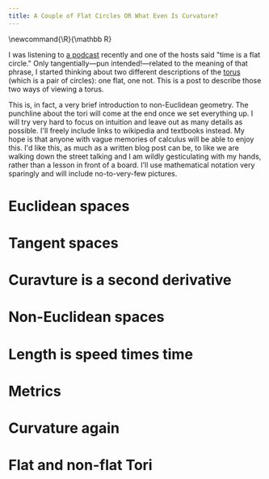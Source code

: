 ```yaml
---
title: A Couple of Flat Circles OR What Even Is Curvature?
---
```

\newcommand{\R}{\mathbb R}

I was listening to [a podcast][money stuff] recently and one of the hosts said
"time is a flat circle." Only tangentially—pun intended!—related to the meaning
of that phrase, I started thinking about two different descriptions of the [torus][torus]
(which is a pair of circles): one flat, one not.
This is a post to describe those two ways of viewing a torus.

This is, in fact, a very brief introduction to non-Euclidean geometry.
The punchline about the tori will come at the end once we set everything up.
I will try very hard to focus on intuition and leave out as many details as possible.
I'll freely include links to wikipedia and textbooks instead.
My hope is that anyone with vague memories of calculus will be able to enjoy this.
I'd like this, as much as a written blog post can be, to like
we are walking down the street talking and I am wildly gesticulating with my hands,
rather than a lesson in front of a board.
I'll use mathematical notation very sparingly and will include no-to-very-few pictures.

# Euclidean spaces

# Tangent spaces

# Curavture is a second derivative

# Non-Euclidean spaces

# Length is speed times time

# Metrics

# Curvature again

# Flat and non-flat Tori

[money stuff]: https://www.bloomberg.com/podcasts/series/money-stuff
[torus]: https://en.wikipedia.org/wiki/Torus
